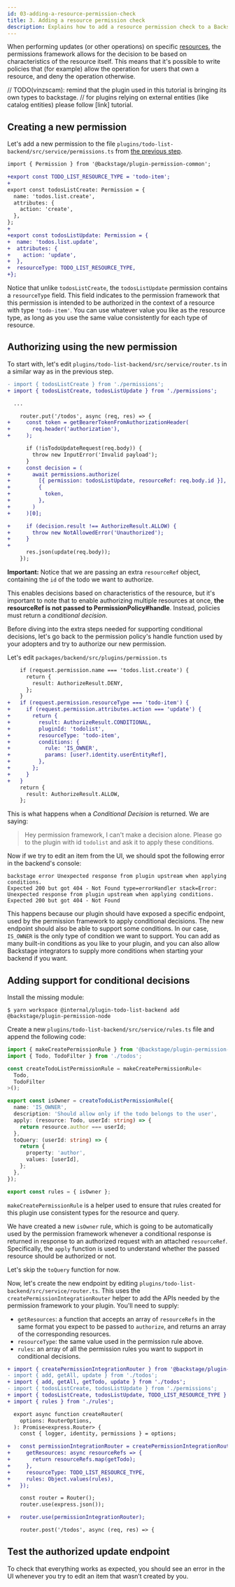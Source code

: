 ```yaml
---
id: 03-adding-a-resource-permission-check
title: 3. Adding a resource permission check
description: Explains how to add a resource permission check to a Backstage plugin
---
```


When performing updates (or other operations) on specific [resources](../concepts.md#resources-and-rules), the permissions framework allows for the decision to be based on characteristics of the resource itself. This means that it's possible to write policies that (for example) allow the operation for users that own a resource, and deny the operation otherwise.

// TODO(vinzscam): remind that the plugin used in this tutorial is bringing its own types to backstage.
// for plugins relying on external entities (like catalog entities) please follow [link] tutorial.

## Creating a new permission

Let's add a new permission to the file `plugins/todo-list-backend/src/service/permissions.ts` from [the previous step](./02-adding-a-basic-permission-check.md).

```diff
import { Permission } from '@backstage/plugin-permission-common';

+export const TODO_LIST_RESOURCE_TYPE = 'todo-item';
+
export const todosListCreate: Permission = {
  name: 'todos.list.create',
  attributes: {
    action: 'create',
  },
};
+
+export const todosListUpdate: Permission = {
+  name: 'todos.list.update',
+  attributes: {
+    action: 'update',
+  },
+  resourceType: TODO_LIST_RESOURCE_TYPE,
+};
```

Notice that unlike `todosListCreate`, the `todosListUpdate` permission contains a `resourceType` field. This field indicates to the permission framework that this permission is intended to be authorized in the context of a resource with type `'todo-item'`. You can use whatever value you like as the resource type, as long as you use the same value consistently for each type of resource.

## Authorizing using the new permission

To start with, let's edit `plugins/todo-list-backend/src/service/router.ts` in a similar way as in the previous step.

```diff
- import { todosListCreate } from './permissions';
+ import { todosListCreate, todosListUpdate } from './permissions';

  ...

    router.put('/todos', async (req, res) => {
+     const token = getBearerTokenFromAuthorizationHeader(
+       req.header('authorization'),
+     );

      if (!isTodoUpdateRequest(req.body)) {
        throw new InputError('Invalid payload');
      }
+     const decision = (
+       await permissions.authorize(
+         [{ permission: todosListUpdate, resourceRef: req.body.id }],
+         {
+           token,
+         },
+       )
+     )[0];

+     if (decision.result !== AuthorizeResult.ALLOW) {
+       throw new NotAllowedError('Unauthorized');
+     }
+
      res.json(update(req.body));
    });
```

**Important:** Notice that we are passing an extra `resourceRef` object, containing the `id` of the todo we want to authorize.

This enables decisions based on characteristics of the resource, but it's important to note that to enable authorizing multiple resources at once, **the resourceRef is not passed to PermissionPolicy#handle**. Instead, policies must return a _conditional decision_.

Before diving into the extra steps needed for supporting conditional decisions, let's go back to the permission policy's handle function used by your adopters and try to authorize our new permission.

Let's edit `packages/backend/src/plugins/permission.ts`

```diff
    if (request.permission.name === 'todos.list.create') {
      return {
        result: AuthorizeResult.DENY,
      };
    }
+   if (request.permission.resourceType === 'todo-item') {
+     if (request.permission.attributes.action === 'update') {
+       return {
+         result: AuthorizeResult.CONDITIONAL,
+         pluginId: 'todolist',
+         resourceType: 'todo-item',
+         conditions: {
+           rule: 'IS_OWNER',
+           params: [user?.identity.userEntityRef],
+         },
+       };
+     }
+   }
    return {
      result: AuthorizeResult.ALLOW,
    };
```

This is what happens when a _Conditional Decision_ is returned. We are saying:

> Hey permission framework, I can't make a decision alone. Please go to the plugin with id `todolist` and ask it to apply these conditions.

Now if we try to edit an item from the UI, we should spot the following error in the backend's console:

```
backstage error Unexpected response from plugin upstream when applying conditions.
Expected 200 but got 404 - Not Found type=errorHandler stack=Error:
Unexpected response from plugin upstream when applying conditions. Expected 200 but got 404 - Not Found
```

This happens because our plugin should have exposed a specific endpoint, used by the permission framework to apply conditional decisions. The new endpoint should also be able to support some conditions. In our case, `IS_OWNER` is the only type of condition we want to support. You can add as many built-in conditions as you like to your plugin, and you can also allow Backstage integrators to supply more conditions when starting your backend if you want.

## Adding support for conditional decisions

Install the missing module:

```
$ yarn workspace @internal/plugin-todo-list-backend add @backstage/plugin-permission-node
```

Create a new `plugins/todo-list-backend/src/service/rules.ts` file and append the following code:

```typescript
import { makeCreatePermissionRule } from '@backstage/plugin-permission-node';
import { Todo, TodoFilter } from './todos';

const createTodoListPermissionRule = makeCreatePermissionRule<
  Todo,
  TodoFilter
>();

export const isOwner = createTodoListPermissionRule({
  name: 'IS_OWNER',
  description: 'Should allow only if the todo belongs to the user',
  apply: (resource: Todo, userId: string) => {
    return resource.author === userId;
  },
  toQuery: (userId: string) => {
    return {
      property: 'author',
      values: [userId],
    };
  },
});

export const rules = { isOwner };
```

`makeCreatePermissionRule` is a helper used to ensure that rules created for this plugin use consistent types for the resource and query.

We have created a new `isOwner` rule, which is going to be automatically used by the permission framework whenever a conditional response is returned in response to an authorized request with an attached `resourceRef`.
Specifically, the `apply` function is used to understand whether the passed resource should be authorized or not.

Let's skip the `toQuery` function for now.

Now, let's create the new endpoint by editing `plugins/todo-list-backend/src/service/router.ts`. This uses the `createPermissionIntegrationRouter` helper to add the APIs needed by the permission framework to your plugin. You'll need to supply:

- `getResources`: a function that accepts an array of `resourceRefs` in the same format you expect to be passed to `authorize`, and returns an array of the corresponding resources.
- `resourceType`: the same value used in the permission rule above.
- `rules`: an array of all the permission rules you want to support in conditional decisions.

```diff
+ import { createPermissionIntegrationRouter } from '@backstage/plugin-permission-node';
- import { add, getAll, update } from './todos';
+ import { add, getAll, getTodo, update } from './todos';
- import { todosListCreate, todosListUpdate } from './permissions';
+ import { todosListCreate, todosListUpdate, TODO_LIST_RESOURCE_TYPE } from './permissions';
+ import { rules } from './rules';

  export async function createRouter(
    options: RouterOptions,
  ): Promise<express.Router> {
    const { logger, identity, permissions } = options;

+   const permissionIntegrationRouter = createPermissionIntegrationRouter({
+     getResources: async resourceRefs => {
+       return resourceRefs.map(getTodo);
+     },
+     resourceType: TODO_LIST_RESOURCE_TYPE,
+     rules: Object.values(rules),
+   });

    const router = Router();
    router.use(express.json());

+   router.use(permissionIntegrationRouter);

    router.post('/todos', async (req, res) => {
```

## Test the authorized update endpoint

To check that everything works as expected, you should see an error in the UI whenever you try to edit an item that wasn’t created by you.
